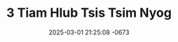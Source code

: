 ---
layout: movie-video-data
date: 2025-03-01 21:25:08 -0673
categories: movie

# Site Attributes
title: "3 Tiam Hlub Tsis Tsim Nyog"
permalink: "/movie/3_Tiam_Hlub_Tsis_Tsim_Nyog"

# Movie Attributes
synopsis: "3 tiam hiub yog ib zaj dab neeg cov neeg nplua nuj tsis pub yuav cov neeg pluag npliag txuj thiab yeeb tsim thiaj khiav mus tsaws tsua tuag xav tias tuag mus thiaj tau rov los sib yuav tab sis tseem yug los ua nus muag lawm thiab tsis tau sib yuav tiam 3 mam tau sib yuav pliag tuj twb muaj 40 xyoo yeeb tsim nyuam qhuav muaj 20 xyoo nkawd txoj kev sib hlub thiaj tsim tsis nyog."
producer: "Moonlight Productions"
director: ""
writer: ""
video_link: "https://youtu.be/vXU3vzjzKkc?si=18w1y4Gvyy2yEWKb"
genre: "Romance"
year: "2007"
release_type: "DVD"
storage: "Center for Hmong Studies"
thumbnail: "/assets/images/movie_thumbnails/3 Tiam Hlub Tsis Tsim Nyob.jpeg"
publishing_company: "Moonlight Productions"

# Sequels + Parts
base_movie: ""
total_parts: 
sequel: ""

# Movie Cast
cast:
- name: "Voos Yaj"
- name: "Ntxhi Xyooj"
---